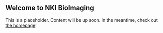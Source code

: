 ## Welcome to NKI BioImaging

This is a placeholder. Content will be up soon.
In the meantime, check out [the homepage](https://www.nki.nl)!
